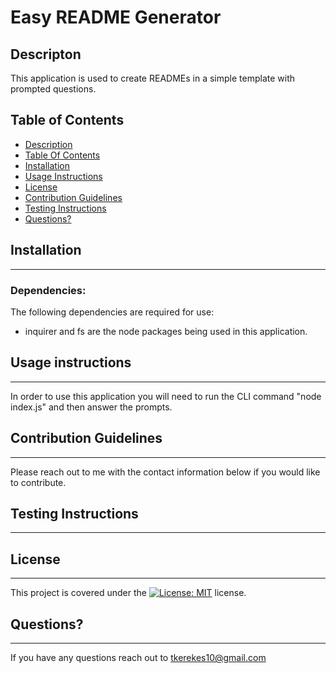 # Easy README Generator

  ## Descripton
  
  This application is used to create READMEs in a simple template with prompted questions.

  ## Table of Contents

  * [Description](#Description)
  * [Table Of Contents](#table-of-contents)
  * [Installation](#Installation)
  * [Usage Instructions](#usage-instructions)
  * [License](#License)
  * [Contribution Guidelines](#contribution-guidelines)
  * [Testing Instructions](#testing-instructions)
  * [Questions?](#questions)
    
  ## Installation

  ***
      
  ### Dependencies:  
  The following dependencies are required for use:  
 * inquirer and fs are the node packages being used in this application.  
  
  ##  Usage instructions  
***
    
  In order to use this application you will need to run the CLI command "node index.js" and then answer the prompts. 
    
  ##  Contribution Guidelines  
***
    
  Please reach out to me with the contact information below if you would like to contribute.
    
  ##  Testing Instructions  
  ***
    
    
    
  ##  License
  ***
      
  This project is covered under the [![License: MIT](https://img.shields.io/badge/License-MIT-yellow.svg)](https://opensource.org/licenses/MIT) license.  
    
    
  ##  Questions?  
  ***
  
  If you have any questions reach out to tkerekes10@gmail.com


  